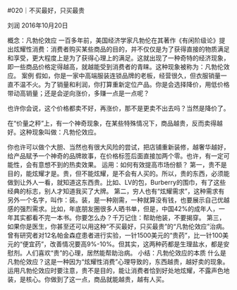 #020｜不买最好，只买最贵


刘润
2016年10月20日

概念：凡勃伦效应
一百多年前，美国经济学家凡勃伦在其著作《有闲阶级论》提出炫耀性消费：消费者购买某些商品的目的，并不仅仅是为了获得直接的物质满足和享受，更大程度上是为了获得心理上的满足。这就出现了一种奇特的经济现象，即一些商品价格定得越高，就越能受到消费者的青睐。这种现象被称为：凡勃伦效应。
案例
假如，你是一家中高端服装连锁品牌的老板，经营很久，但衣服销量一直不温不火。为了销量和利润，你打算重新定位产品。你是会选择降价，用低价格带动高销量；还是会逆向涨价，多赚一点是一点呢？

也许你会说，这个价格都卖不好，再涨价，那不是更卖不出去吗？当然是降价了。

在“价量之秤”上，有一个神奇现象，在某些特殊情况下，商品越贵，反而卖得越好。这种现象叫做：凡勃伦效应。

你也许可以做个大胆、当然也有很大风险的尝试，把店铺重新装修，越奢华越好，给产品赋予一个神奇的品牌故事，在价格标签后面直接加两个零。也许，有一定可能性，会有意想不到的热卖效果。
运用：如何有效提高市场份额？
第一，贵不是目的，能炫耀才是。贵，但不能炫耀，是不会有人买的。所以，贵的东西，必须能做到让外人一看，就知道这东西贵。比如、LV的包，Burberry的围巾，有了这些经典的标志，别人才知道我买了大牌。
第二，穷人也有“炫耀需求”，这种需求有另外一个名字，叫作：装。装，是一种刚需，一种就算没有钱，也要展示自己优越感的强烈需求。比如，年底朋友圈很多人晒书单，但是，中国42%的成年人，一年其实都看不完一本书。你要怎么办？千万记住：帮助他装，不要揭穿。
第三，如果你是医生，你甚至还可以用这种“不买最好，只买最贵”的“凡勃伦效应”治病。曾有研究者对12名帕金森症患者进行实验，一针1500美元的“贵药”，比一针100美元的“便宜药”，改善情况要高9%-10%。但其实，这两种药都是生理盐水，都是安慰剂。人们喜欢“贵”的心理，居然能帮助治病。
小结：凡勃伦效应的本质
什么是凡勃伦效应？这是一种因为“炫耀性消费”心理导致的，东西越贵，越好卖的现象。
运用凡勃伦效应时要注意，贵不是目的，能让消费者恰到好处地炫耀，不露声色地装，是核心。你做到了这一点，商品就能越贵，越有人买。